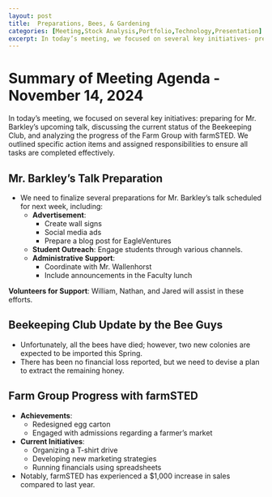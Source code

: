 ```yaml
---
layout: post
title:  Preparations, Bees, & Gardening
categories: [Meeting,Stock Analysis,Portfolio,Technology,Presentation]
excerpt: In today’s meeting, we focused on several key initiatives- preparing for Mr. Barkley’s upcoming talk, discussing the current status of the Beekeeping Club, and analyzing the progress of the Farm Group with...
---
```


# Summary of Meeting Agenda - November 14, 2024

In today’s meeting, we focused on several key initiatives: preparing for Mr. Barkley’s upcoming talk, discussing the current status of the Beekeeping Club, and analyzing the progress of the Farm Group with farmSTED. We outlined specific action items and assigned responsibilities to ensure all tasks are completed effectively.

## Mr. Barkley’s Talk Preparation
- We need to finalize several preparations for Mr. Barkley’s talk scheduled for next week, including:
  - **Advertisement**: 
    - Create wall signs
    - Social media ads
    - Prepare a blog post for EagleVentures
  - **Student Outreach**: Engage students through various channels.
  - **Administrative Support**: 
    - Coordinate with Mr. Wallenhorst
    - Include announcements in the Faculty lunch

**Volunteers for Support**: William, Nathan, and Jared will assist in these efforts.

## Beekeeping Club Update by the Bee Guys
- Unfortunately, all the bees have died; however, two new colonies are expected to be imported this Spring.
- There has been no financial loss reported, but we need to devise a plan to extract the remaining honey.

## Farm Group Progress with farmSTED
- **Achievements**:
  - Redesigned egg carton
  - Engaged with admissions regarding a farmer’s market
- **Current Initiatives**:
  - Organizing a T-shirt drive
  - Developing new marketing strategies
  - Running financials using spreadsheets
- Notably, farmSTED has experienced a $1,000 increase in sales compared to last year.